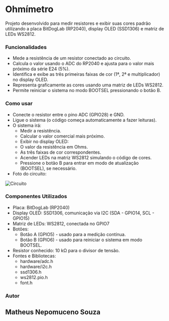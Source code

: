 # Ohmímetro
Projeto desenvolvido para medir resistores e exibir suas cores padrão utilizando a placa BitDogLab (RP2040), display OLED (SSD1306) e matriz de LEDs WS2812.

### Funcionalidades
- Mede a resistência de um resistor conectado ao circuito.
- Calcula o valor usando o ADC do RP2040 e ajusta para o valor mais próximo da série E24 (5%).
- Identifica e exibe as três primeiras faixas de cor (1ª, 2ª e multiplicador) no display OLED.
- Representa graficamente as cores usando uma matriz de LEDs WS2812.
- Permite reiniciar o sistema no modo BOOTSEL pressionando o botão B.

### Como usar
- Conecte o resistor entre o pino ADC (GPIO28) e GND.
- Ligue o sistema (o código começa automaticamente a fazer leituras).
- O sistema irá:
  - Medir a resistência.
  - Calcular o valor comercial mais próximo.
  - Exibir no display OLED:
  - O valor da resistência em Ohms.
  - As três faixas de cor correspondentes.
  - Acender LEDs na matriz WS2812 simulando o código de cores.
  - Pressione o botão B para entrar em modo de atualização (BOOTSEL), se necessário.
- Foto do circuito:

 ![Circuito](https://i.imgur.com/NTRFv5N.png)

### Componentes Utilizados
- Placa: BitDogLab (RP2040)
- Display OLED: SSD1306, comunicação via I2C (SDA - GPIO14, SCL - GPIO15)
- Matriz de LEDs: WS2812, conectada no GPIO7
- Botões:
  - Botão A (GPIO5) - usado para a medição contínua.
  - Botão B (GPIO6) - usado para reiniciar o sistema em modo BOOTSEL.
- Resistor conhecido: 10 kΩ para o divisor de tensão.
- Fontes e Bibliotecas:
  - hardware/adc.h
  - hardware/i2c.h
  - ssd1306.h
  - ws2812.pio.h
  - font.h

  
### Autor
## Matheus Nepomuceno Souza
